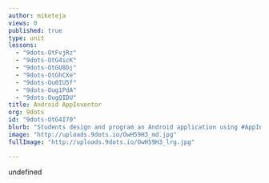 ```yaml
---
author: miketeja
views: 0
published: true
type: unit
lessons: 
  - "9dots-OtFvjRz"
  - "9dots-OtG4icK"
  - "9dots-OtGU8Dj"
  - "9dots-OtGhCXe"
  - "9dots-Ou0IU5f"
  - "9dots-Oug1PdA"
  - "9dots-OugQIDU"
title: Android AppInventor
org: 9dots
id: "9dots-OtG4I70"
blurb: "Students design and program an Android application using #AppInventor"
image: "http://uploads.9dots.io/OwH59H3_md.jpg"
fullImage: "http://uploads.9dots.io/OwH59H3_lrg.jpg"

---
```


undefined
